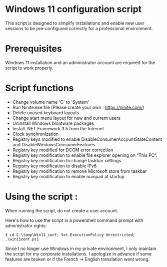 # Windows 11 configuration script
This script is designed to simplify installations and enable new user sessions to be pre-configured correctly for a professional environment.

# Prerequisites
Windows 11 installation and an administrator account are required for the script to work properly.

# Script functions
* Change volume name 'C' to 'System'
* Run Ninite.exe file (Please create your own : https://ninite.com/)
* Delete unused keyboard layouts
* Change start menu layout for new and current users
* Uninstall Windows bloatware packages
* Install .NET Framework 3.5 from the Internet
* Clock synchronization
* Registry keys modified to enable DisableConsumerAccountStateContent and DisableWindowsConsumerFeatures
* Registry key modified for DCOM error correction
* Registry key modification to enable file explorer opening on “This PC”.
* Registry key modification to change taskbar settings
* Registry key modification to disable IPv6
* Registry key modification to remove Microsoft store from taskbar
* Registry key modification to enable numpad at startup

# Using the script :
When running the script, do not create a user account.

Here's how to use the script in a powershell command prompt with administrator rights:
```
$ cd C:\temp\Win11_conf; Set-ExecutionPolicy Unrestricted; .\win11conf.ps1
```
Since I no longer use Windows in my private environment, I only maintain the script for my corporate installations. I apologize in advance if some features are broken or if the French -> English translation went wrong.
